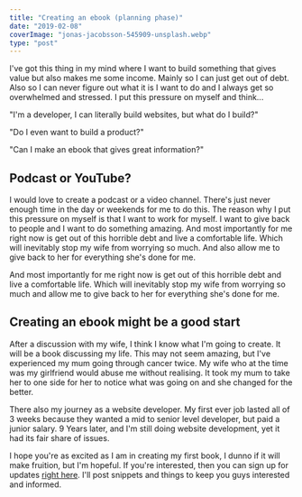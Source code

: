 ```yaml
---
title: "Creating an ebook (planning phase)"
date: "2019-02-08"
coverImage: "jonas-jacobsson-545909-unsplash.webp"
type: "post"
---
```


I've got this thing in my mind where I want to build something that gives value but also makes me some income. Mainly so I can just get out of debt. Also so I can never figure out what it is I want to do and I always get so overwhelmed and stressed. I put this pressure on myself and think...

"I'm a developer, I can literally build websites, but what do I build?"

"Do I even want to build a product?"

"Can I make an ebook that gives great information?"

## Podcast or YouTube?

I would love to create a podcast or a video channel. There's just never enough time in the day or weekends for me to do this. The reason why I put this pressure on myself is that I want to work for myself. I want to give back to people and I want to do something amazing. And most importantly for me right now is get out of this horrible debt and live a comfortable life. Which will inevitably stop my wife from worrying so much. And also allow me to give back to her for everything she's done for me.

And most importantly for me right now is get out of this horrible debt and live a comfortable life. Which will inevitably stop my wife from worrying so much and allow me to give back to her for everything she's done for me.

## Creating an ebook might be a good start

After a discussion with my wife, I think I know what I'm going to create. It will be a book discussing my life. This may not seem amazing, but I've experienced my mum going through cancer twice. My wife who at the time was my girlfriend would abuse me without realising. It took my mum to take her to one side for her to notice what was going on and she changed for the better.

There also my journey as a website developer. My first ever job lasted all of 3 weeks because they wanted a mid to senior level developer, but paid a junior salary. 9 Years later, and I'm still doing website development, yet it had its fair share of issues.

I hope you're as excited as I am in creating my first book, I dunno if it will make fruition, but I'm hopeful. If you're interested, then you can sign up for updates [right here](https://gumroad.com/michaelbrooks/follow). I'll post snippets and things to keep you guys interested and informed.
